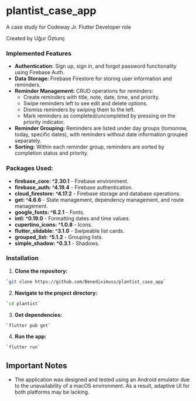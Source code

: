 # plantist_case_app

A case study for Codeway Jr. Flutter Developer role

Created by Uğur Öztunç

### Implemented Features

- **Authentication:** Sign up, sign in, and forgot password functionality using Firebase Auth.
- **Data Storage:** Firebase Firestore for storing user information and reminders.
- **Reminder Management:** CRUD operations for reminders:
    - Create reminders with title, note, date, time, and priority.
    - Swipe reminders left to see edit and delete options.
    - Dismiss reminders by swiping them to the left.
    - Mark reminders as completed/uncompleted by pressing on the priority indicator.
- **Reminder Grouping:** Reminders are listed under day groups (tomorrow, today, specific dates), with reminders without date information grouped separately.
- **Sorting:** Within each reminder group, reminders are sorted by completion status and priority.

### Packages Used:


- **firebase_core: ^2.30.1** - Firebase environment.
- **firebase_auth: ^4.19.4** - Firebase authentication.
- **cloud_firestore: ^4.17.2** - Firebase storage and database operations.
- **get: ^4.6.6** - State management, dependency management, and route management.
- **google_fonts: ^6.2.1** - Fonts.
- **intl: ^0.19.0** - Formatting dates and time values.
- **cupertino_icons: ^1.0.8** - Icons.
- **flutter_slidable: ^3.1.0** - Swipeable list cards.
- **grouped_list: ^5.1.2** - Grouping lists.
- **simple_shadow: ^0.3.1** - Shadows.

### Installation
1. **Clone the repository:**
```bash
`git clone https://github.com/Benediximuss/plantist_case_app`
```

2. **Navigate to the project directory:**
```bash
`cd plantist`
```

3. **Get dependencies:**
```bash
`flutter pub get`
```

4. **Run the app:**
```bash
`flutter run`
```

## Important Notes
- The application was designed and tested using an Android emulator due to the unavailability of a macOS environment. As a result, adaptive UI for both platforms may be lacking.